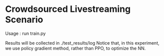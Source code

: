# Crowdsourced Livestreaming Scenario

Usage : run train.py

Results will be collected in ./test_results/log
Notice that, in this experiment, we use policy gradient method, rather than PPO, to optimize the NN. 
